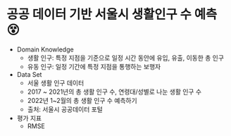 # 공공 데이터 기반 서울시 생활인구 수 예측 😵
- Domain Knowledge
  - 생활 인구: 특정 지점을 기준으로 일정 시간 동안에 유입, 유출, 이동한 총 인구
  - 유동 인구: 일정 기간에 특정 지점을 통행하는 보행자
- Data Set
  - 서울 생활 인구 데이터
  - 2017 ~ 2021년의 총 생활 인구 수, 연령대/성별로 나눈 생활 인구 수
  - 2022년 1~2월의 총 생활 인구 수 예측하기
  - 출처: 서울시 공공데이터 포털
- 평가 지표
  - RMSE
